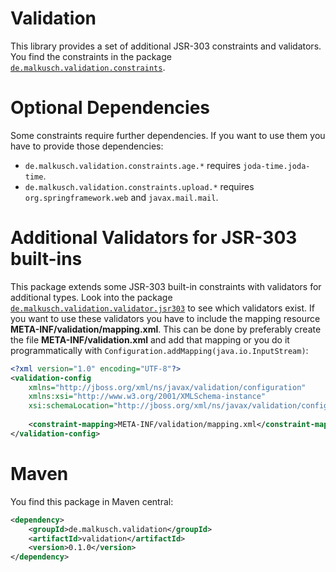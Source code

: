 # Validation
This library provides a set of additional JSR-303 constraints and validators.
You find the constraints in the package
[`de.malkusch.validation.constraints`](http://malkusch.github.io/validation/index.html?de/malkusch/validation/constraints/package-summary.html).

# Optional Dependencies
Some constraints require further dependencies. If you want to use them you
have to provide those dependencies:

* `de.malkusch.validation.constraints.age.*` requires `joda-time.joda-time`.
* `de.malkusch.validation.constraints.upload.*` requires `org.springframework.web` and `javax.mail.mail`.

# Additional Validators for JSR-303 built-ins
This package extends some JSR-303 built-in constraints with validators for additional types. Look into the
package 
[`de.malkusch.validation.validator.jsr303`](http://malkusch.github.io/validation/index.html?de/malkusch/validation/validator/jsr303/package-summary.html)
 to see which validators exist.
If you want to use these validators you have to include the mapping
resource **META-INF/validation/mapping.xml**. This can be done by 
preferably create the file **META-INF/validation.xml**
and add that mapping or you do it programmatically with `Configuration.addMapping(java.io.InputStream)`:
```xml
<?xml version="1.0" encoding="UTF-8"?>
<validation-config
    xmlns="http://jboss.org/xml/ns/javax/validation/configuration"
    xmlns:xsi="http://www.w3.org/2001/XMLSchema-instance"
    xsi:schemaLocation="http://jboss.org/xml/ns/javax/validation/configuration validation-configuration-1.0.xsd">
    
    <constraint-mapping>META-INF/validation/mapping.xml</constraint-mapping>
</validation-config>
```

# Maven
You find this package in Maven central:
```xml
<dependency>
    <groupId>de.malkusch.validation</groupId>
    <artifactId>validation</artifactId>
    <version>0.1.0</version>
</dependency>
```
